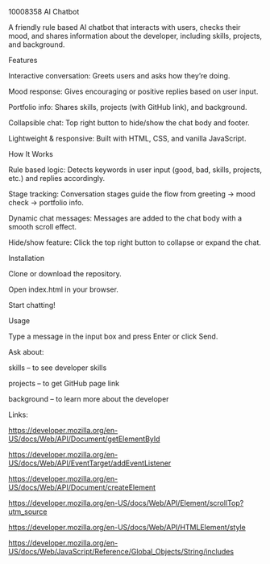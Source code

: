 10008358 AI Chatbot

A friendly rule based AI chatbot that interacts with users, checks their mood, and shares information about the developer, including skills, projects, and background.

Features

Interactive conversation: Greets users and asks how they’re doing.

Mood response: Gives encouraging or positive replies based on user input.

Portfolio info: Shares skills, projects (with GitHub link), and background.

Collapsible chat: Top right button to hide/show the chat body and footer.

Lightweight & responsive: Built with HTML, CSS, and vanilla JavaScript.

How It Works

Rule based logic: Detects keywords in user input (good, bad, skills, projects, etc.) and replies accordingly.

Stage tracking: Conversation stages guide the flow from greeting → mood check → portfolio info.

Dynamic chat messages: Messages are added to the chat body with a smooth scroll effect.

Hide/show feature: Click the top right button to collapse or expand the chat.

Installation

Clone or download the repository.

Open index.html in your browser.

Start chatting!

Usage

Type a message in the input box and press Enter or click Send.

Ask about:

skills – to see developer skills

projects – to get GitHub page link

background – to learn more about the developer

Links:

https://developer.mozilla.org/en-US/docs/Web/API/Document/getElementById

https://developer.mozilla.org/en-US/docs/Web/API/EventTarget/addEventListener

https://developer.mozilla.org/en-US/docs/Web/API/Document/createElement

https://developer.mozilla.org/en-US/docs/Web/API/Element/scrollTop?utm_source

https://developer.mozilla.org/en-US/docs/Web/API/HTMLElement/style

https://developer.mozilla.org/en-US/docs/Web/JavaScript/Reference/Global_Objects/String/includes

